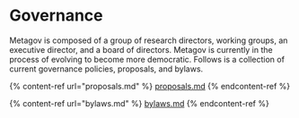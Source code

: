 # Governance

Metagov is composed of a group of research directors, working groups, an executive director, and a board of directors. Metagov is currently in the process of evolving to become more democratic. Follows is a collection of current governance policies, proposals, and bylaws.

{% content-ref url="proposals.md" %}
[proposals.md](proposals.md)
{% endcontent-ref %}

{% content-ref url="bylaws.md" %}
[bylaws.md](bylaws.md)
{% endcontent-ref %}
